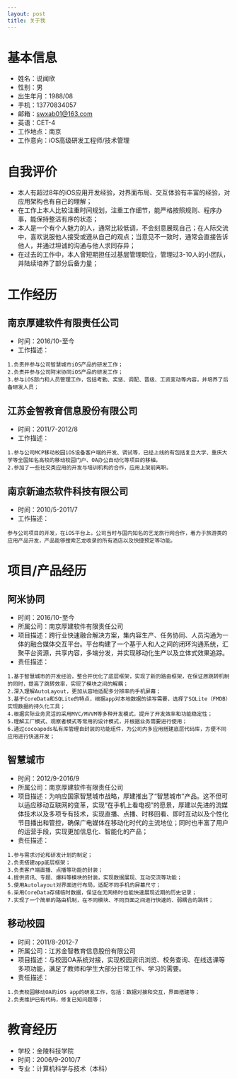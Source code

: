 ```yaml
---
layout: post
title: 关于我
---
```


# 基本信息

* 姓名：说闻欣
* 性别：男
* 出生年月：1988/08
* 手机：13770834057
* 邮箱：swxab01@163.com
* 英语：CET-4
* 工作地点：南京
* 工作意向：iOS高级研发工程师/技术管理

# 自我评价

* 本人有超过8年的iOS应用开发经验，对界面布局、交互体验有丰富的经验，对应用架构也有自己的理解；
* 在工作上本人比较注重时间规划，注重工作细节，能严格按照规则、程序办事，能保持整洁有序的状态；
* 本人是一个有个人魅力的人，通常比较低调，不会刻意展现自己；在人际交流中，喜欢说服他人接受或遵从自己的观点；当意见不一致时，通常会直接告诉他人，并通过坦诚的沟通与他人求同存异；
* 在过去的工作中，本人曾短期担任过基层管理职位，管理过3-10人的小团队，并陆续培养了部分后备力量；

# 工作经历

## 南京厚建软件有限责任公司
* 时间：2016/10-至今
* 工作描述：
```
1.负责并参与公司智慧城市iOS产品的研发工作；
2.负责并参与公司阿米协同iOS产品的研发工作；
3.参与iOS部门和人员管理工作，包括考勤、奖惩、调配、晋级、工资变动等内容，并培养了后备研发人员；
```

## 江苏金智教育信息股份有限公司
* 时间：2011/7-2012/8
* 工作描述：
```
1.参与公司MCP移动校园iOS设备客户端的开发、调试等，已经上线的有包括复旦大学、重庆大学等全国知名高校的移动校园门户、OA办公自动化等项目的移植。
2.参加了一些社交类应用的开发与培训机构的合作，应用上架前离职。
```

## 南京新迪杰软件科技有限公司
* 时间：2010/5-2011/7
* 工作描述：
```
参与公司项目的开发，在iOS平台上，公司当时与国内知名的艺龙旅行网合作，着力于旅游类的应用产品开发，产品能够搜索艺龙收录的所有酒店以及快捷预定等功能。
```

# 项目/产品经历

## 阿米协同
* 时间：2016/10-至今
* 所属公司：南京厚建软件有限责任公司
* 项目描述：跨行业快速融合解决方案，集内容生产、任务协同、人员沟通为一体的融合媒体交互平台。平台构建了一个基于人和人之间的闭环沟通系统，汇聚平台资源，共享内容，多端分发，并实现移动化生产以及立体式效果追踪。
* 责任描述：
```
1.基于智慧城市的开发经验，整合并优化了底层框架，实现了新的路由框架，在保证原跳转机制的同时，提高了跳转效率，实现了模块之间的解耦；
2.深入理解AutoLayout，更加从容地适配多分辨率的手机屏幕；
3.基于CoreData和SQLite的特点，根据app对本地数据的读写需要，选择了SQLite（FMDB）实现数据的持久化工具；
4.根据实际业务灵活的采用MVC/MVVM等多种开发模式，提升了开发效率和功能稳定性；
5.理解工厂模式、观察者模式等常用的设计模式，并根据业务需要进行使用；
6.通过cocoapods私有库管理自封装的功能组件，为公司内多应用搭建底层代码库，方便不同应用进行快速开发；
```

## 智慧城市
* 时间：2012/9-2016/9
* 所属公司：南京厚建软件有限责任公司
* 项目描述：为响应国家智慧城市战略，厚建推出了“智慧城市”产品。这不但可以适应移动互联网的变革，实现“在手机上看电视”的愿景，厚建以先进的流媒体技术以及多项专有技术，实现直播、点播、时移回看、即时互动以及个性化节目播出和管控，确保广电媒体在移动化时代的主流地位；同时也丰富了用户的运营手段，实现更加信息化、智能化的产品；
* 责任描述：
```
1.参与需求讨论和研发计划的制定；
2.负责搭建app底层框架；
3.负责客户端直播、点播等功能的封装；
4.提供资讯、专题、爆料等模块的封装，实现数据展现、互动交流等功能；
5.使用Autolayout对界面进行布局，适配不同手机的屏幕尺寸；
6.采用CoreData存储临时数据，保证在无网络时也能快速展现近期的历史记录；
7.实现了一个简单的路由机制，在不同模块、不同页面之间进行快速的、弱耦合的跳转；
```

## 移动校园
* 时间：2011/8-2012-7
* 所属公司：江苏金智教育信息股份有限公司
* 项目描述：与校园OA系统对接，实现校园资讯浏览、校务查询、在线选课等多项功能，满足了教师和学生大部分日常工作、学习的需要。
* 责任描述：
```
1.负责校园移动OA的iOS app的研发工作，包括：数据对接和交互，界面搭建等；
2.负责维护已有代码，修复已知问题等；
```

# 教育经历

* 学校：金陵科技学院
* 时间：2006/9-2010/7
* 专业：计算机科学与技术（本科）
